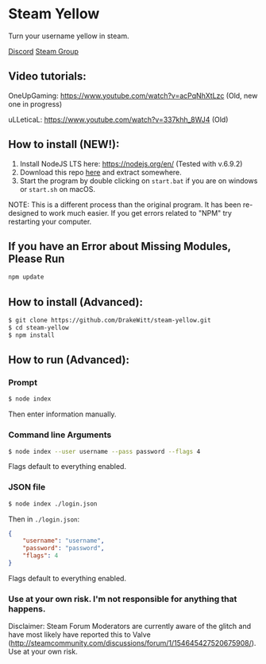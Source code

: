 # Steam Yellow
Turn your username yellow in steam.

[Discord](https://discord.gg/VzzEutE)
[Steam Group](http://steamcommunity.com/groups/goldnamemasterrace)

## Video tutorials:
OneUpGaming: https://www.youtube.com/watch?v=acPqNhXtLzc (Old, new one in progress)

uLLeticaL: https://www.youtube.com/watch?v=337khh_8WJ4 (Old)

## How to install (NEW!):
1. Install NodeJS LTS here: https://nodejs.org/en/ (Tested with v.6.9.2)
2. Download this repo [here](https://github.com/DrakeWitt/steam-yellow/archive/master.zip) and extract somewhere.
3. Start the program by double clicking on `start.bat` if you are on windows or `start.sh` on macOS.

NOTE: This is a different process than the original program. It has been re-designed to work much easier. If you get errors related to "NPM" try restarting your computer. 

## If you have an Error about Missing Modules, Please Run
```bash
npm update
```

## How to install (Advanced):
```bash
$ git clone https://github.com/DrakeWitt/steam-yellow.git
$ cd steam-yellow
$ npm install
```

## How to run (Advanced):

### Prompt
```bash
$ node index
```

Then enter information manually.

### Command line Arguments
```bash
$ node index --user username --pass password --flags 4
```

Flags default to everything enabled.

### JSON file
```bash
$ node index ./login.json
```

Then in `./login.json`:

```json
{
	"username": "username",
	"password": "password",
	"flags": 4
}
```

Flags default to everything enabled.

### Use at your own risk. I'm not responsible for anything that happens. 

Disclaimer: Steam Forum Moderators are currently aware of the glitch and have most likely have reported this to Valve (http://steamcommunity.com/discussions/forum/1/154645427520675908/). Use at your own risk. 
